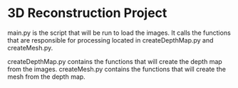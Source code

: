 # 3D Reconstruction Project

main.py is the script that will be run to load the images.
It calls the functions that are responsible for processing
located in createDepthMap.py and createMesh.py.

createDepthMap.py contains the functions that will create the depth map from the images.
createMesh.py contains the functions that will create the mesh from the depth map.



